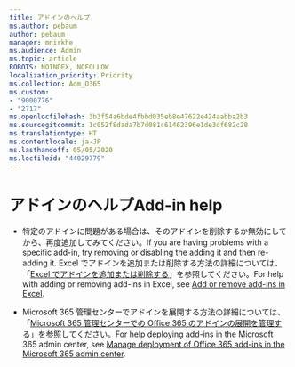 ```yaml
---
title: アドインのヘルプ
ms.author: pebaum
author: pebaum
manager: mnirkhe
ms.audience: Admin
ms.topic: article
ROBOTS: NOINDEX, NOFOLLOW
localization_priority: Priority
ms.collection: Adm_O365
ms.custom:
- "9000776"
- "2717"
ms.openlocfilehash: 3b3f54a6bde4fbbd035eb8e47622e424aabba2b3
ms.sourcegitcommit: 1c052f8dada7b7d081c61462396e1de3df682c28
ms.translationtype: HT
ms.contentlocale: ja-JP
ms.lasthandoff: 05/05/2020
ms.locfileid: "44029779"
---
```

# <a name="add-in-help"></a><span data-ttu-id="08434-102">アドインのヘルプ</span><span class="sxs-lookup"><span data-stu-id="08434-102">Add-in help</span></span>

- <span data-ttu-id="08434-103">特定のアドインに問題がある場合は、そのアドインを削除するか無効にしてから、再度追加してみてください。</span><span class="sxs-lookup"><span data-stu-id="08434-103">If you are having problems with a specific add-in, try removing or disabling the adding it and then re-adding it.</span></span> <span data-ttu-id="08434-104">Excel でアドインを追加または削除する方法の詳細については、「[Excel でアドインを追加または削除する](https://support.office.com/client/0af570c4-5cf3-4fa9-9b88-403625a0b460)」を参照してください。</span><span class="sxs-lookup"><span data-stu-id="08434-104">For help with adding or removing add-ins in Excel, see [Add or remove add-ins in Excel](https://support.office.com/client/0af570c4-5cf3-4fa9-9b88-403625a0b460).</span></span>

- <span data-ttu-id="08434-105">Microsoft 365 管理センターでアドインを展開する方法の詳細については、「[Microsoft 365 管理センターでの Office 365 のアドインの展開を管理する](https://docs.microsoft.com/office365/admin/manage/manage-deployment-of-add-ins)」を参照してください。</span><span class="sxs-lookup"><span data-stu-id="08434-105">For help deploying add-ins in the Microsoft 365 admin center, see [Manage deployment of Office 365 add-ins in the Microsoft 365 admin center](https://docs.microsoft.com/office365/admin/manage/manage-deployment-of-add-ins).</span></span>
